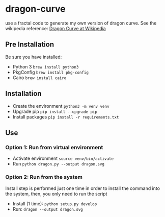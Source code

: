 # dragon-curve

use a fractal code to generate my own version of dragon curve.
See the wikipedia reference: [Dragon Curve at Wikipedia](https://en.wikipedia.org/wiki/Dragon_curve) 

## Pre Installation

Be sure you have installed:

* Python 3 ```brew install python3```
* PkgConfig ```brew install pkg-config```
* Cairo ```brew install cairo```

## Installation

* Create the environment ```python3 -m venv venv```
* Upgrade pip ```pip install --upgrade pip```
* Install packages ```pip install -r requirements.txt```

## Use

### Option 1: Run from virtual environment

* Activate environment ```source venv/bin/activate```
* Run ```python dragon.py --output dragon.svg```

### Option 2: Run from the system

Install step is performed just one time in order to install
the command into the system, then, you only need to run the script

* Install (1 time): ```python setup.py develop```
* Run: ```dragon --output dragon.svg```
